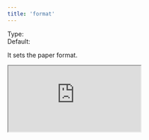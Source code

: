 ```yaml
---
title: 'format'
--- 
```


Type: <Type children='<string>'/><br/>
Default: <Type children="'A4'"/>

It sets the paper format.

<Iframe
  src="https://api.microlink.io/?url=https://css-tricks.com/snippets/css/a-guide-to-flexbox&pdf&embed=pdf.url&format=A6&meta=false"
/>

<MultiCodeEditor languages={{
  HTML: `<iframe width="650px" src="https://api.microlink.io/?url=https://css-tricks.com/snippets/css/a-guide-to-flexbox&pdf&embed=pdf.url&format=A6"></iframe>`,
  Shell: `microlink https://css-tricks.com/snippets/css/a-guide-to-flexbox&pdf&format=A6`,
  'JavaScript': `const mql = require('@microlink/mql')
 
module.exports = async () => {
  const { status, data, response } = await mql(
    'https://css-tricks.com/snippets/css/a-guide-to-flexbox', { 
      pdf: true,
      format: 'A6'
  })
  console.log(data)
}
  `
  }} 
/>

The format options are:

- <Type children="'Letter'" />: 8.5in x 11in.
- <Type children="'Legal'" />: 8.5in x 14in.
- <Type children="'Tabloid'" />: 11in x 17in.
- <Type children="'Ledger'" />: 17in x 11in.
- <Type children="'A0'" />: 33.1in x 46.8in.
- <Type children="'A1'" />: 23.4in x 33.1in.
- <Type children="'A2'" />: 16.54in x 23.4in.
- <Type children="'A3'" />: 11.7in x 16.54in.
- <Type children="'A4'" />: 8.27in x 11.7in.
- <Type children="'A5'" />: 5.83in x 8.27in.
- <Type children="'A6'" />: 4.13in x 5.83in.
